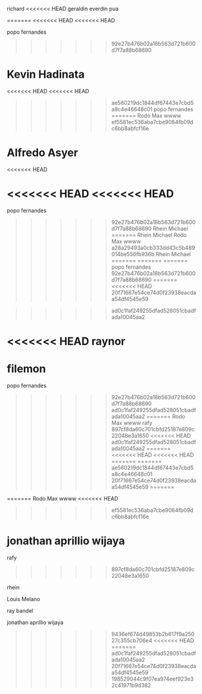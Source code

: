 richard
<<<<<<< HEAD
geraldin everdin pua

=======
<<<<<<< HEAD
<<<<<<< HEAD

popo fernandes
>>>>>>> 92e27b476b02a18b563d721b600d7f7a88b68690

Kevin Hadinata
=======
<<<<<<< HEAD
<<<<<<< HEAD
>>>>>>> ae560219dc1844df67443e7cbd5a8c4e46648c01
popo fernandes
=======
Rodo Max
wwww
>>>>>>> ef5581ec536aba7cbe9064fb09dc6bb8abfcf16e

Alfredo Asyer
=======
<<<<<<< HEAD

<<<<<<< HEAD
<<<<<<< HEAD
=======
popo fernandes
>>>>>>> 92e27b476b02a18b563d721b600d7f7a88b68690
Rhein Michael
=======
Rhein Michael
Rodo Max
wwww
>>>>>>> a28a29493a0cb333dd43c5b489014be556fb936b
Rhein Michael
=======
=======
=======
popo fernandes
>>>>>>> 92e27b476b02a18b563d721b600d7f7a88b68690
=======
<<<<<<< HEAD
>>>>>>> 20f71667e54ce74d0f23938eacdaa54df4545e59



>>>>>>> ad0c1faf249255dfad528051cbadfada10045aa2




<<<<<<< HEAD
raynor
=======


filemon
=======
popo fernandes
>>>>>>> 92e27b476b02a18b563d721b600d7f7a88b68690
>>>>>>> ad0c1faf249255dfad528051cbadfada10045aa2
=======
Rodo Max
wwww
rafy
>>>>>>> 897cf8da60c701cbfd25187e809c22048e3a1650
<<<<<<< HEAD
>>>>>>> ad0c1faf249255dfad528051cbadfada10045aa2
=======
<<<<<<< HEAD
<<<<<<< HEAD
=======
=======
>>>>>>> ae560219dc1844df67443e7cbd5a8c4e46648c01
>>>>>>> 20f71667e54ce74d0f23938eacdaa54df4545e59
=======

=======
Rodo Max
wwww
<<<<<<< HEAD
>>>>>>> ef5581ec536aba7cbe9064fb09dc6bb8abfcf16e














jonathan aprillio wijaya
=======
rafy
>>>>>>> 897cf8da60c701cbfd25187e809c22048e3a1650






rhein









Louis Melano





ray bandel

jonathan aprillio wijaya
>>>>>>> 9436ef674d49853b2b617f9a25027c355cb706e4
<<<<<<< HEAD
=======
>>>>>>> ad0c1faf249255dfad528051cbadfada10045aa2
>>>>>>> 20f71667e54ce74d0f23938eacdaa54df4545e59
>>>>>>> 198529044c9f07ea974eef923e32c41971b9d382
